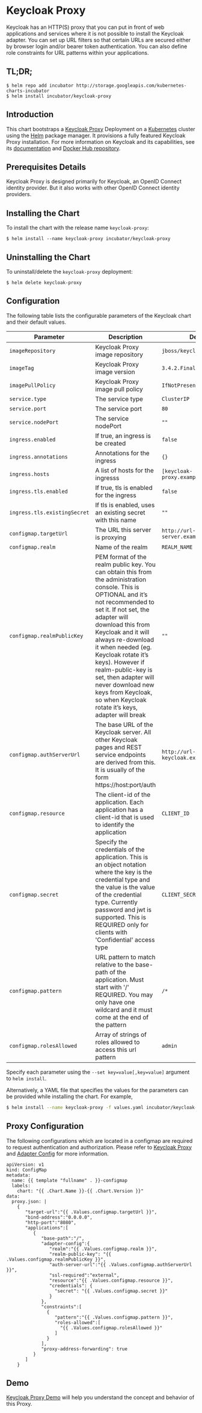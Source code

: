 # Keycloak Proxy

Keycloak has an HTTP(S) proxy that you can put in front of web applications and services where it is not possible to install the Keycloak adapter. You can set up URL filters so that certain URLs are secured either by browser login and/or bearer token authentication. You can also define role constraints for URL patterns within your applications.

## TL;DR;

```console
$ helm repo add incubator http://storage.googleapis.com/kubernetes-charts-incubator
$ helm install incubator/keycloak-proxy
```

## Introduction

This chart bootstraps a [Keycloak Proxy](https://www.keycloak.org/docs/latest/server_installation/index.html#_proxy) Deployment on a [Kubernetes](https://kubernetes.io) cluster
using the [Helm](https://helm.sh) package manager. It provisions a fully featured Keycloak Proxy installation.
For more information on Keycloak and its capabilities, see its [documentation](https://www.keycloak.org/docs/latest/server_installation/index.html#_proxy) and [Docker Hub repository](https://hub.docker.com/r/jboss/keycloak-proxy/).

## Prerequisites Details

Keycloak Proxy is designed primarily for Keycloak, an OpenID Connect identity provider. But it also works with other OpenID Connect identity providers.

## Installing the Chart

To install the chart with the release name `keycloak-proxy`:

```console
$ helm install --name keycloak-proxy incubator/keycloak-proxy
```

## Uninstalling the Chart

To uninstall/delete the `keycloak-proxy` deployment:

```console
$ helm delete keycloak-proxy
```

## Configuration

The following table lists the configurable parameters of the Keycloak chart and their default values.

Parameter | Description | Default
--- | --- | ---
`imageRepository` | Keycloak Proxy image repository | `jboss/keycloak-proxy`
`imageTag` | Keycloak Proxy image version | `3.4.2.Final`
`imagePullPolicy` | Keycloak Proxy image pull policy | `IfNotPresent`
`service.type` | The service type | `ClusterIP`
`service.port` | The service port | `80`
`service.nodePort` | The service nodePort | `""`
`ingress.enabled` | If true, an ingress is be created | `false`
`ingress.annotations` | Annotations for the ingress | `{}`
`ingress.hosts` | A list of hosts for the ingresss | `[keycloak-proxy.example.com]`
`ingress.tls.enabled` | If true, tls is enabled for the ingress | `false`
`ingress.tls.existingSecret` | If tls is enabled, uses an existing secret with this name | `""`
`configmap.targetUrl` | The URL this server is proxying | `http://url-to-the-target-server.example.com`
`configmap.realm` | Name of the realm | `REALM_NAME`
`configmap.realmPublicKey` | PEM format of the realm public key. You can obtain this from the administration console. This is OPTIONAL and it’s not recommended to set it. If not set, the adapter will download this from Keycloak and it will always re-download it when needed (eg. Keycloak rotate it’s keys). However if realm-public-key is set, then adapter will never download new keys from Keycloak, so when Keycloak rotate it’s keys, adapter will break | `""`
`configmap.authServerUrl` | The base URL of the Keycloak server. All other Keycloak pages and REST service endpoints are derived from this. It is usually of the form https://host:port/auth | `http://url-to-keycloak.example.com/auth`
`configmap.resource` | The client-id of the application. Each application has a client-id that is used to identify the application | `CLIENT_ID`
`configmap.secret` | Specify the credentials of the application. This is an object notation where the key is the credential type and the value is the value of the credential type. Currently password and jwt is supported. This is REQUIRED only for clients with 'Confidential' access type | `CLIENT_SECRET`
`configmap.pattern` | URL pattern to match relative to the base-path of the application. Must start with '/' REQUIRED. You may only have one wildcard and it must come at the end of the pattern | `/*`
`configmap.rolesAllowed` | Array of strings of roles allowed to access this url pattern | `admin`

Specify each parameter using the `--set key=value[,key=value]` argument to `helm install`.

Alternatively, a YAML file that specifies the values for the parameters can be provided while installing the chart. For example,

```bash
$ helm install --name keycloak-proxy -f values.yaml incubator/keycloak-proxy
```

## Proxy Configuration

The following configurations which are located in a configmap are required to request authentication and authorization.
Please refer to [Keycloak Proxy](https://www.keycloak.org/docs/latest/server_installation/index.html#_proxy) and [Adapter Config](https://www.keycloak.org/docs/latest/securing_apps/index.html#_java_adapter_config) for more information.

```
apiVersion: v1
kind: ConfigMap
metadata:
  name: {{ template "fullname" . }}-configmap
  labels:
    chart: "{{ .Chart.Name }}-{{ .Chart.Version }}"
data:
  proxy.json: |
    {
       "target-url":"{{ .Values.configmap.targetUrl }}",
       "bind-address":"0.0.0.0",
       "http-port":"8080",
       "applications":[
          {
             "base-path":"/",
             "adapter-config":{
                "realm":"{{ .Values.configmap.realm }}",
                "realm-public-key": "{{ .Values.configmap.realmPublicKey }}",
                "auth-server-url":"{{ .Values.configmap.authServerUrl }}",
                "ssl-required":"external",
                "resource":"{{ .Values.configmap.resource }}",
                "credentials": {
                  "secret": "{{ .Values.configmap.secret }}"
                }
             },
             "constraints":[
               {
                  "pattern":"{{ .Values.configmap.pattern }}",
                  "roles-allowed":[
                    "{{ .Values.configmap.rolesAllowed }}"
                  ]
               }
             ],
             "proxy-address-forwarding": true
          }
       ]
    }
```
## Demo

[Keycloak Proxy Demo](https://github.com/YunSangJun/keycloak-proxy-demo) will help you understand the concept and behavior of this Proxy.
